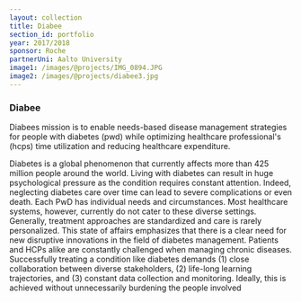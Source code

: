 ```yaml
---
layout: collection
title: Diabee
section_id: portfolio
year: 2017/2018
sponsor: Roche
partnerUni: Aalto University
image1: /images/@projects/IMG_0894.JPG
image2: /images/@projects/diabee3.jpg
---
```


### Diabee

Diabees mission is to enable needs-based disease management strategies for people with diabetes (pwd) while optimizing healthcare professional's (hcps) time utilization and reducing healthcare expenditure.

Diabetes is a global phenomenon that currently affects more than 425 million people around the world. Living with diabetes can result in huge psychological pressure as the condition requires constant attention. Indeed, neglecting diabetes care over time can lead to severe complications or even death. Each PwD has individual needs and circumstances. Most healthcare systems, however, currently do not cater to these diverse settings. Generally, treatment approaches are standardized and care is rarely personalized. This state of affairs emphasizes that there is a clear need for new disruptive innovations in the field of diabetes management. Patients and HCPs alike are constantly challenged when managing chronic diseases. Successfully treating a condition like diabetes demands (1) close collaboration between diverse stakeholders, (2) life-long learning trajectories, and (3) constant data collection and monitoring. Ideally, this is achieved without unnecessarily burdening the people involved
